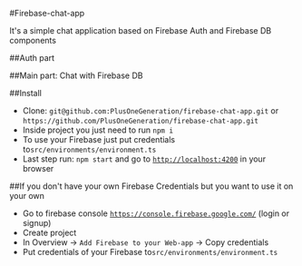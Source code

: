 #Firebase-chat-app

It's a simple chat application based on Firebase Auth and Firebase DB components

##Auth part

[](https://github.com/PlusOneGeneration/firebase-chat-app/blob/master/src/assets/111_firebase_001.png)

##Main part: Chat with Firebase DB

[](https://github.com/PlusOneGeneration/firebase-chat-app/blob/master/src/assets/111_firebase_002.png)

##Install

* Clone: `git@github.com:PlusOneGeneration/firebase-chat-app.git` or `https://github.com/PlusOneGeneration/firebase-chat-app.git`
* Inside project you just need to run `npm i`
* To use your Firebase just put credentials to`src/environments/environment.ts` 
* Last step run: `npm start` and go to [`http://localhost:4200`](http://localhost:4200) in your browser

##If you don't have your own Firebase Credentials but you want to use it on your own

* Go to firebase console [`https://console.firebase.google.com/`](https://console.firebase.google.com/) (login or signup)
* Create project
* In Overview -> `Add Firebase to your Web-app` -> Copy credentials
* Put credentials of your Firebase to`src/environments/environment.ts`

